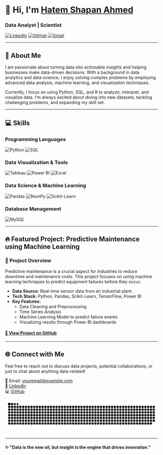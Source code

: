 # 👋 Hi, I'm [Hatem Shapan Ahmed](https://github.com/YourGithubUsername)
### Data Analyst | Scientist

[![LinkedIn](https://img.shields.io/badge/LinkedIn-0077B5?style=for-the-badge&logo=linkedin&logoColor=white)](https://www.linkedin.com/in/YourLinkedInUsername)
[![GitHub](https://img.shields.io/badge/GitHub-100000?style=for-the-badge&logo=github&logoColor=white)](https://github.com/YourGithubUsername)
[![Gmail](https://img.shields.io/badge/Email-D14836?style=for-the-badge&logo=gmail&logoColor=white)](mailto:youremail@example.com)

---

## 📖 About Me
I am passionate about turning data into actionable insights and helping businesses make data-driven decisions. With a background in data analytics and data science, I enjoy solving complex problems by employing advanced data analysis, machine learning, and visualization techniques. 

Currently, I focus on using Python, SQL, and R to analyze, interpret, and visualize data. I’m always excited about diving into new datasets, tackling challenging problems, and expanding my skill set.

---

## 💻 Skills

### Programming Languages
![Python](https://img.shields.io/badge/-Python-3776AB?style=flat&logo=python&logoColor=white)
![SQL](https://img.shields.io/badge/-SQL-4479A1?style=flat&logo=MySQL&logoColor=white)

### Data Visualization & Tools
![Tableau](https://img.shields.io/badge/-Tableau-E97627?style=flat&logo=tableau&logoColor=white)
![Power BI](https://img.shields.io/badge/-PowerBI-F2C811?style=flat&logo=power-bi&logoColor=black)
![Excel](https://img.shields.io/badge/-Excel-217346?style=flat&logo=microsoft-excel&logoColor=white)

### Data Science & Machine Learning
![Pandas](https://img.shields.io/badge/-Pandas-150458?style=flat&logo=pandas&logoColor=white)
![NumPy](https://img.shields.io/badge/-NumPy-013243?style=flat&logo=numpy&logoColor=white)
![Scikit-Learn](https://img.shields.io/badge/-Scikit--Learn-F7931E?style=flat&logo=scikit-learn&logoColor=white)

### Database Management
![MySQL](https://img.shields.io/badge/-MySQL-4479A1?style=flat&logo=mysql&logoColor=white)

---

## 🔥 Featured Project: Predictive Maintenance using Machine Learning
### 🚀 Project Overview
Predictive maintenance is a crucial aspect for industries to reduce downtime and maintenance costs. This project focuses on using machine learning techniques to predict equipment failures before they occur.

- **Data Source:** Real-time sensor data from an industrial plant.
- **Tech Stack:** Python, Pandas, Scikit-Learn, TensorFlow, Power BI
- **Key Features:**
  - Data Cleaning and Preprocessing
  - Time Series Analysis
  - Machine Learning Model to predict failure events
  - Visualizing results through Power BI dashboards

#### [🔗 View Project on GitHub](https://github.com/YourGithubUsername/Predictive-Maintenance)

---

## 🌐 Connect with Me
Feel free to reach out to discuss data projects, potential collaborations, or just to chat about anything data-related!

📧 Email: [youremail@example.com](mailto:youremail@example.com)  
👔 [LinkedIn](https://www.linkedin.com/in/YourLinkedInUsername)  
💻 [GitHub](https://github.com/YourGithubUsername)

<div align="center">
  <img src="https://raw.githubusercontent.com/Platane/snk/output/github-contribution-grid-snake-dark.svg" alt="Dark Mode Snake Animation" />
</div>

---

#### ✨ "Data is the new oil, but insight is the engine that drives innovation." 
